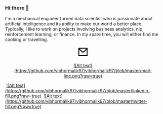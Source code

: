### Hi there 👋

I'm a mechanical engineer turned data scientist who is passionate about artificial intelligence and its ability to make our world a better place. Typically, I like to work on projects involving business analytics, nlp, reinforcement learning, or finance. In my spare time, you will either find me cooking or travelling.

<a href="http://google.com/">
<p align="center">
  <img src="https://github.com/vibhormalik97/vibhormalik97/blob/master/mail-line.png" />
</p>
</a>
<p align="center">
<a href="http://google.com/">![Alt text](https://github.com/vibhormalik97/vibhormalik97/blob/master/mail-line.png?raw=true)</a></p>
&nbsp;<a href="https://www.linkedin.com/in/vibhor-malik/">![Alt text](https://github.com/vibhormalik97/vibhormalik97/blob/master/linkedin-fill.png?raw=true)</a>
&nbsp;<a href="https://twitter.com/Vibhor_Malik97/">![Alt text](https://github.com/vibhormalik97/vibhormalik97/blob/master/twitter-fill.png?raw=true)</a>

<!--
**vibhormalik97/vibhormalik97** is a ✨ _special_ ✨ repository because its `README.md` (this file) appears on your GitHub profile.

Here are some ideas to get you started:

- 🔭 I’m currently working on ...
- 🌱 I’m currently learning ...
- 👯 I’m looking to collaborate on ...
- 🤔 I’m looking for help with ...
- 💬 Ask me about ...
- 📫 How to reach me: ...
- 😄 Pronouns: ...
- ⚡ Fun fact: ...
-->
